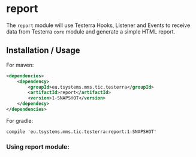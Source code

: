 # report
The `report` module will use Testerra Hooks, Listener and Events to receive data from Testerra `core` module and generate a simple HTML report.

## Installation / Usage

For maven:

```xml
<dependencies>
    <dependency>
        <groupId>eu.tsystems.mms.tic.testerra</groupId>
        <artifactId>report</artifactId>
        <version>1-SNAPSHOT</version>
    </dependecy>
</dependencies>
```

For gradle:
```text
compile 'eu.tsystems.mms.tic.testerra:report:1-SNAPSHOT'
```

### Using report module:

